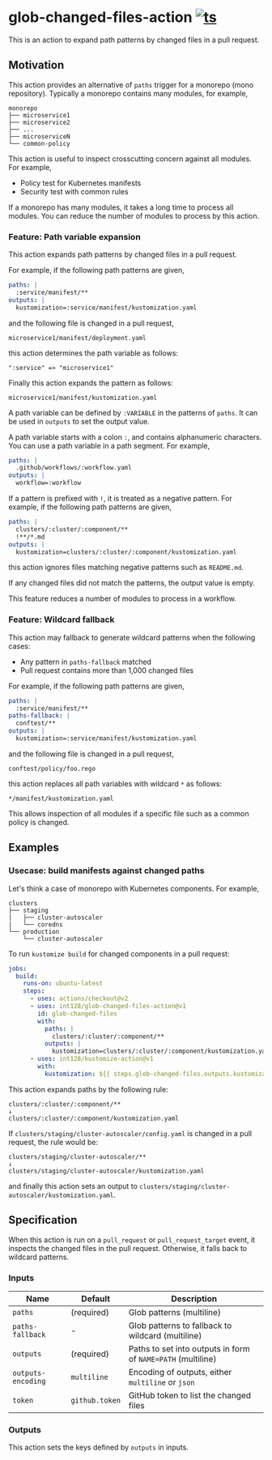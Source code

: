 # glob-changed-files-action [![ts](https://github.com/int128/glob-changed-files-action/actions/workflows/ts.yaml/badge.svg)](https://github.com/int128/glob-changed-files-action/actions/workflows/ts.yaml)

This is an action to expand path patterns by changed files in a pull request.

## Motivation

This action provides an alternative of `paths` trigger for a monorepo (mono repository).
Typically a monorepo contains many modules, for example,

```
monorepo
├── microservice1
├── microservice2
├── ...
├── microserviceN
└── common-policy
```

This action is useful to inspect crosscutting concern against all modules.
For example,

- Policy test for Kubernetes manifests
- Security test with common rules

If a monorepo has many modules, it takes a long time to process all modules.
You can reduce the number of modules to process by this action.

### Feature: Path variable expansion

This action expands path patterns by changed files in a pull request.

For example, if the following path patterns are given,

```yaml
paths: |
  :service/manifest/**
outputs: |
  kustomization=:service/manifest/kustomization.yaml
```

and the following file is changed in a pull request,

```
microservice1/manifest/deployment.yaml
```

this action determines the path variable as follows:

```
":service" => "microservice1"
```

Finally this action expands the pattern as follows:

```
microservice1/manifest/kustomization.yaml
```

A path variable can be defined by `:VARIABLE` in the patterns of `paths`.
It can be used in `outputs` to set the output value.

A path variable starts with a colon `:`, and contains alphanumeric characters.
You can use a path variable in a path segment.
For example,

```yaml
paths: |
  .github/workflows/:workflow.yaml
outputs: |
  workflow=:workflow
```

If a pattern is prefixed with `!`, it is treated as a negative pattern.
For example, if the following path patterns are given,

```yaml
paths: |
  clusters/:cluster/:component/**
  !**/*.md
outputs: |
  kustomization=clusters/:cluster/:component/kustomization.yaml
```

this action ignores files matching negative patterns such as `README.md`.

If any changed files did not match the patterns, the output value is empty.

This feature reduces a number of modules to process in a workflow.

### Feature: Wildcard fallback

This action may fallback to generate wildcard patterns when the following cases:

- Any pattern in `paths-fallback` matched
- Pull request contains more than 1,000 changed files

For example, if the following path patterns are given,

```yaml
paths: |
  :service/manifest/**
paths-fallback: |
  conftest/**
outputs: |
  kustomization=:service/manifest/kustomization.yaml
```

and the following file is changed in a pull request,

```
conftest/policy/foo.rego
```

this action replaces all path variables with wildcard `*` as follows:

```
*/manifest/kustomization.yaml
```

This allows inspection of all modules if a specific file such as a common policy is changed.

## Examples

### Usecase: build manifests against changed paths

Let's think a case of monorepo with Kubernetes components.
For example,

```
clusters
├── staging
|   ├── cluster-autoscaler
|   └── coredns
└── production
    └── cluster-autoscaler
```

To run `kustomize build` for changed components in a pull request:

```yaml
jobs:
  build:
    runs-on: ubuntu-latest
    steps:
      - uses: actions/checkout@v2
      - uses: int128/glob-changed-files-action@v1
        id: glob-changed-files
        with:
          paths: |
            clusters/:cluster/:component/**
          outputs: |
            kustomization=clusters/:cluster/:component/kustomization.yaml
      - uses: int128/kustomize-action@v1
        with:
          kustomization: ${{ steps.glob-changed-files.outputs.kustomization }}
```

This action expands paths by the following rule:

```
clusters/:cluster/:component/**
↓
clusters/:cluster/:component/kustomization.yaml
```

If `clusters/staging/cluster-autoscaler/config.yaml` is changed in a pull request, the rule would be:

```
clusters/staging/cluster-autoscaler/**
↓
clusters/staging/cluster-autoscaler/kustomization.yaml
```

and finally this action sets an output to `clusters/staging/cluster-autoscaler/kustomization.yaml`.

## Specification

When this action is run on a `pull_request` or `pull_request_target` event, it inspects the changed files in the pull request.
Otherwise, it falls back to wildcard patterns.

### Inputs

| Name               | Default        | Description                                                  |
| ------------------ | -------------- | ------------------------------------------------------------ |
| `paths`            | (required)     | Glob patterns (multiline)                                    |
| `paths-fallback`   | -              | Glob patterns to fallback to wildcard (multiline)            |
| `outputs`          | (required)     | Paths to set into outputs in form of `NAME=PATH` (multiline) |
| `outputs-encoding` | `multiline`    | Encoding of outputs, either `multiline` or `json`            |
| `token`            | `github.token` | GitHub token to list the changed files                       |

### Outputs

This action sets the keys defined by `outputs` in inputs.
